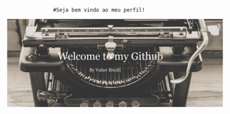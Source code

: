                    #Seja bem vindo ao meu perfil!

![Welcome](https://github.com/ValterBriolli/ValterBriolli/blob/main/Machine%20BY.png)



